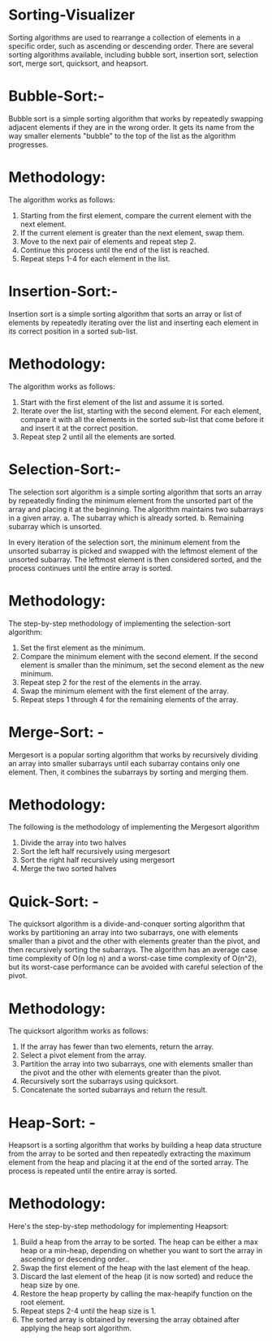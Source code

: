 # Sorting-Visualizer

Sorting algorithms are used to rearrange a collection of elements in a specific order, such as ascending or descending order. There are several sorting algorithms available, including bubble sort, insertion sort, selection sort, 
merge sort, quicksort, and heapsort.

# Bubble-Sort:-

Bubble sort is a simple sorting algorithm that works by repeatedly swapping adjacent elements if they are in the wrong order. It gets its name from the way smaller elements "bubble" to the top of the list as the algorithm progresses.

# Methodology: 
The algorithm works as follows: 
1. Starting from the first element, compare the current element with the next element. 
2. If the current element is greater than the next element, swap them. 
3. Move to the next pair of elements and repeat step 2.
4. Continue this process until the end of the list is reached. 
5. Repeat steps 1-4 for each element in the list.

# Insertion-Sort:-

Insertion sort is a simple sorting algorithm that sorts an array or list of elements by repeatedly iterating over the list and inserting each element in its correct position in a sorted sub-list. 

# Methodology: 
The algorithm works as follows: 
1. Start with the first element of the list and assume it is sorted. 
2. Iterate over the list, starting with the second element. For each element, compare it with all the elements in the sorted sub-list that come before it and insert it at the correct position. 
3. Repeat step 2 until all the elements are sorted.

# Selection-Sort:- 
The selection sort algorithm is a simple sorting algorithm that sorts an array by repeatedly finding the minimum element from the unsorted part of the array and placing it at the beginning. 
The algorithm maintains two subarrays in a given array. 
a. The subarray which is already sorted. 
b. Remaining subarray which is unsorted. 
 
In every iteration of the selection sort, the minimum element from the unsorted subarray is picked and swapped with the leftmost element of the unsorted subarray. The leftmost element is then 
considered sorted, and the process continues until the entire array is sorted. 

# Methodology: 
The step-by-step methodology of implementing the selection-sort algorithm: 
1. Set the first element as the minimum. 
2. Compare the minimum element with the second element. If the second element is smaller than the minimum, set the second element as the new minimum. 
3. Repeat step 2 for the rest of the elements in the array. 
4. Swap the minimum element with the first element of the array. 
5. Repeat steps 1 through 4 for the remaining elements of the array.

# Merge-Sort: - 
Mergesort is a popular sorting algorithm that works by recursively dividing an array into smaller subarrays until each subarray contains only one element. Then, it combines the subarrays by sorting and merging them. 

# Methodology: 
The following is the methodology of implementing the Mergesort algorithm
1. Divide the array into two halves 
2. Sort the left half recursively using mergesort 
3. Sort the right half recursively using mergesort 
4. Merge the two sorted halves

# Quick-Sort: - 
The quicksort algorithm is a divide-and-conquer sorting algorithm that works by partitioning an array into two subarrays, one with elements smaller than a pivot and the other with elements greater than the pivot, and then recursively sorting the subarrays. The algorithm has an average case time complexity of O(n log n) and a worst-case time complexity of O(n^2), but its worst-case performance can be avoided with careful selection of the pivot. 

# Methodology: 
The quicksort algorithm works as follows: 
1. If the array has fewer than two elements, return the array. 
2. Select a pivot element from the array. 
3. Partition the array into two subarrays, one with elements smaller than the pivot and the other with elements greater than the pivot. 
4. Recursively sort the subarrays using quicksort. 
5. Concatenate the sorted subarrays and return the result.

# Heap-Sort: - 
Heapsort is a sorting algorithm that works by building a heap data structure from the array to be sorted and then repeatedly extracting the maximum element from the heap and placing it at the end of the sorted array. The process is repeated until the entire array is sorted. 

# Methodology: 
Here's the step-by-step methodology for implementing Heapsort: 
1. Build a heap from the array to be sorted. The heap can be either a max heap or a min-heap, depending on whether you want to sort the array in ascending or descending order.. 
2. Swap the first element of the heap with the last element of the heap. 
3. Discard the last element of the heap (it is now sorted) and reduce the heap size by one. 
4. Restore the heap property by calling the max-heapify function on the root element. 
5. Repeat steps 2-4 until the heap size is 1. 
6. The sorted array is obtained by reversing the array obtained after applying the heap sort algorithm.   
